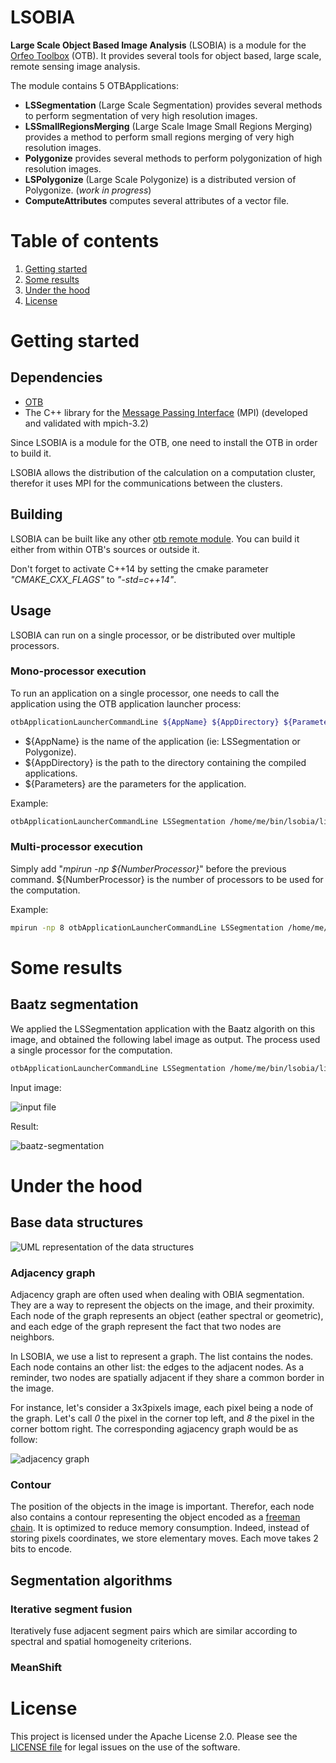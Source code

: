 LSOBIA
======

__Large Scale Object Based Image Analysis__ (LSOBIA) is a module for
the [Orfeo Toolbox](https://www.orfeo-toolbox.org/) (OTB). It provides
several tools for object based, large scale, remote sensing image
analysis.

The module contains 5 OTBApplications:

* __LSSegmentation__ (Large Scale Segmentation) provides several
  methods to perform segmentation of very high resolution images.
* __LSSmallRegionsMerging__ (Large Scale Image Small Regions Merging)
  provides a method to perform small regions merging of very high
  resolution images.
* __Polygonize__ provides several methods to perform polygonization of
  high resolution images.
* __LSPolygonize__ (Large Scale Polygonize) is a distributed version
  of Polygonize. (_work in progress_)
* __ComputeAttributes__ computes several attributes of a vector file.

# Table of contents
1. [Getting started](#getting-started)
2. [Some results](#some-results)
3. [Under the hood](#under-hood)
4. [License](#license)

<a name="getting-started"></a>
# Getting started

## Dependencies

* [OTB](https://www.orfeo-toolbox.org/)
* The C++ library for the [Message Passing
  Interface](https://www.mpi-forum.org/) (MPI) (developed and
  validated with mpich-3.2)

Since LSOBIA is a module for the OTB, one need to install the OTB in
order to build it.

LSOBIA allows the distribution of the calculation on a computation
cluster, therefor it uses MPI for the communications between the
clusters.

## Building
LSOBIA can be built like any other [otb remote
module](https://wiki.orfeo-toolbox.org/index.php/How_to_write_a_remote_module).
You can build it either from within OTB's sources or outside it.

Don't forget to activate C++14 by setting the cmake parameter
_"CMAKE\_CXX\_FLAGS"_ to _"-std=c++14"_.

## Usage

LSOBIA can run on a single processor, or be distributed over multiple processors.

### Mono-processor execution

To run an application on a single processor, one needs to call the
application using the OTB application launcher process:

```bash
otbApplicationLauncherCommandLine ${AppName} ${AppDirectory} ${Parameters}
```

* ${AppName} is the name of the application (ie: LSSegmentation or
  Polygonize).
* ${AppDirectory} is the path to the directory containing the compiled
  applications.
* ${Parameters} are the parameters for the application.

Example:

```bash
otbApplicationLauncherCommandLine LSSegmentation /home/me/bin/lsobia/lib/otb/applications -io.im inputimage.tif -io.out.dir /home/me/out -io.temp /tmp -algorithm baatz -algorithm.baatz.maxiter 45 -processing.memory 10000 -processing.nbproc 8 -processing.nbtilesperproc 2 -processing.writeimages on -processing.writegraphs off
```

### Multi-processor execution

Simply add "*mpirun -np ${NumberProcessor}*" before the previous
command. ${NumberProcessor} is the number of processors to be used for
the computation.

Example:

```bash
mpirun -np 8 otbApplicationLauncherCommandLine LSSegmentation /home/me/bin/lsobia/lib/otb/applications -io.im inputimage.tif -io.out.dir /home/me/out -io.temp /tmp -algorithm baatz -algorithm.baatz.maxiter 45 -processing.memory 10000 -processing.nbproc 8 -processing.nbtilesperproc 2 -processing.writeimages on -processing.writegraphs off
```

<a name="some-results"></a>
# Some results

## Baatz segmentation

We applied the LSSegmentation application with the Baatz algorith on
this image, and obtained the following label image as output. The
process used a single processor for the computation.

```bash
otbApplicationLauncherCommandLine LSSegmentation /home/me/bin/lsobia/lib/otb/applications "-io.im" "${INPUT_IMAGE}" "-io.out.dir" "${OUTPUT_DIRECTORY}" -io.out.labelimage "LabelImage" "-io.temp" "${TEMP}" "-algorithm" "baatz" "-algorithm.baatz.numitfirstpartial" "5" "-algorithm.baatz.numitpartial" "5" "-algorithm.baatz.stopping" "40" "-algorithm.baatz.spectralweight" "0.5" "-algorithm.baatz.geomweight" "0.5" "-algorithm.baatz.aggregategraphs" "on" "-processing.writeimages" "on" "-processing.writegraphs" "on" "-processing.memory" "2000" "-processing.maxtilesizex" "1000" "-processing.maxtilesizey" "1000"
```

Input image:

![input file](figures/sample_image1.png)

Result:

![baatz-segmentation](figures/sample_result1.jpg)

<a name="under-hood"></a>
# Under the hood

## Base data structures

![UML representation of the data structures](figures/graph_uml.jpg)

### Adjacency graph

Adjacency graph are often used when dealing with OBIA
segmentation. They are a way to represent the objects on the image,
and their proximity. Each node of the graph represents an object
(eather spectral or geometric), and each edge of the graph represent
the fact that two nodes are neighbors.

In LSOBIA, we use a list to represent a graph. The list contains the
nodes. Each node contains an other list: the edges to the adjacent
nodes. As a reminder, two nodes are spatially adjacent if they share a
common border in the image.

For instance, let's consider a 3x3pixels image, each pixel being a
node of the graph. Let's call *0* the pixel in the corner top left,
and *8* the pixel in the corner bottom right. The corresponding
agjacency graph would be as follow:

![adjacency graph](figures/adj_graph.png)

### Contour

The position of the objects in the image is important. Therefor, each
node also contains a contour representing the object encoded as a
[freeman
chain](http://www.mif.vu.lt/atpazinimas/dip/FIP/fip-Contour.html). It
is optimized to reduce memory consumption. Indeed, instead of storing
pixels coordinates, we store elementary moves. Each move takes 2 bits
to encode.

## Segmentation algorithms

### Iterative segment fusion

Iteratively fuse adjacent segment pairs which are similar according to
spectral and spatial homogeneity criterions.

### MeanShift

<a name="license"></a>
# License
This project is licensed under the Apache License 2.0. Please see the
[LICENSE file](LICENSE) for legal issues on the use of the software.
